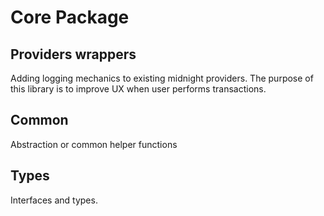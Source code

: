 # Core Package

## Providers wrappers
Adding logging mechanics to existing midnight providers. The purpose of this library is to improve UX when user performs transactions.

## Common
Abstraction or common helper functions

## Types
Interfaces and types.
